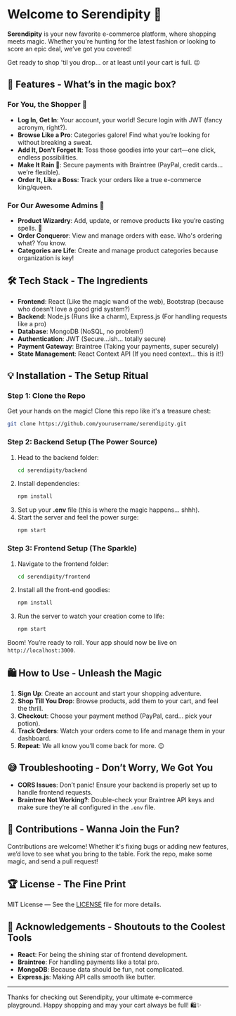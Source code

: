 
# Welcome to Serendipity 🎉

**Serendipity** is your new favorite e-commerce platform, where shopping meets magic. Whether you're hunting for the latest fashion or looking to score an epic deal, we’ve got you covered!

Get ready to shop 'til you drop... or at least until your cart is full. 😉 

## 🎨 Features - What’s in the magic box? 

### For You, the Shopper 🛒
- **Log In, Get In**: Your account, your world! Secure login with JWT (fancy acronym, right?).
- **Browse Like a Pro**: Categories galore! Find what you’re looking for without breaking a sweat.
- **Add It, Don't Forget It**: Toss those goodies into your cart—one click, endless possibilities.
- **Make It Rain 💸**: Secure payments with Braintree (PayPal, credit cards... we’re flexible).
- **Order It, Like a Boss**: Track your orders like a true e-commerce king/queen.

### For Our Awesome Admins 👑
- **Product Wizardry**: Add, update, or remove products like you’re casting spells. 💫
- **Order Conqueror**: View and manage orders with ease. Who's ordering what? You know.
- **Categories are Life**: Create and manage product categories because organization is key!

## 🛠️ Tech Stack - The Ingredients

- **Frontend**: React (Like the magic wand of the web), Bootstrap (because who doesn’t love a good grid system?)
- **Backend**: Node.js (Runs like a charm), Express.js (For handling requests like a pro)
- **Database**: MongoDB (NoSQL, no problem!)
- **Authentication**: JWT (Secure...ish... totally secure)
- **Payment Gateway**: Braintree (Taking your payments, super securely)
- **State Management**: React Context API (If you need context... this is it!)

## 💡 Installation - The Setup Ritual

### Step 1: Clone the Repo
Get your hands on the magic! Clone this repo like it's a treasure chest:
```bash
git clone https://github.com/yourusername/serendipity.git
```

### Step 2: Backend Setup (The Power Source)
1. Head to the backend folder:
   ```bash
   cd serendipity/backend
   ```
2. Install dependencies:
   ```bash
   npm install
   ```
3. Set up your **.env** file (this is where the magic happens... shhh).
4. Start the server and feel the power surge:
   ```bash
   npm start
   ```

### Step 3: Frontend Setup (The Sparkle)
1. Navigate to the frontend folder:
   ```bash
   cd serendipity/frontend
   ```
2. Install all the front-end goodies:
   ```bash
   npm install
   ```
3. Run the server to watch your creation come to life:
   ```bash
   npm start
   ```

Boom! You’re ready to roll. Your app should now be live on `http://localhost:3000`.

## 🛍️ How to Use - Unleash the Magic

1. **Sign Up**: Create an account and start your shopping adventure.
2. **Shop Till You Drop**: Browse products, add them to your cart, and feel the thrill.
3. **Checkout**: Choose your payment method (PayPal, card... pick your potion).
4. **Track Orders**: Watch your orders come to life and manage them in your dashboard.
5. **Repeat**: We all know you’ll come back for more. 😉

## 😅 Troubleshooting - Don’t Worry, We Got You

- **CORS Issues**: Don’t panic! Ensure your backend is properly set up to handle frontend requests.
- **Braintree Not Working?**: Double-check your Braintree API keys and make sure they’re all configured in the `.env` file.

## 🤝 Contributions - Wanna Join the Fun?

Contributions are welcome! Whether it's fixing bugs or adding new features, we’d love to see what you bring to the table. Fork the repo, make some magic, and send a pull request!

## 🏆 License - The Fine Print

MIT License — See the [LICENSE](LICENSE) file for more details.

## 💖 Acknowledgements - Shoutouts to the Coolest Tools

- **React**: For being the shining star of frontend development.
- **Braintree**: For handling payments like a total pro.
- **MongoDB**: Because data should be fun, not complicated.
- **Express.js**: Making API calls smooth like butter.

---

Thanks for checking out Serendipity, your ultimate e-commerce playground. Happy shopping and may your cart always be full! 🛍️✨
